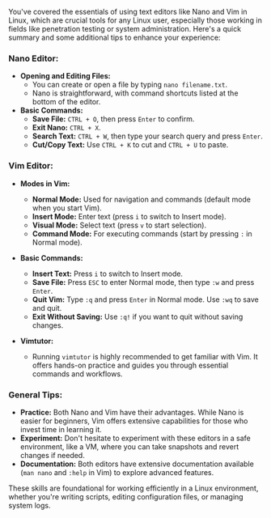 You've covered the essentials of using text editors like Nano and Vim in Linux, which are crucial tools for any Linux user, especially those working in fields like penetration testing or system administration. Here's a quick summary and some additional tips to enhance your experience:

### **Nano Editor:**

- **Opening and Editing Files:**
    - You can create or open a file by typing `nano filename.txt`.
    - Nano is straightforward, with command shortcuts listed at the bottom of the editor.
- **Basic Commands:**
    - **Save File:** `CTRL + O`, then press `Enter` to confirm.
    - **Exit Nano:** `CTRL + X`.
    - **Search Text:** `CTRL + W`, then type your search query and press `Enter`.
    - **Cut/Copy Text:** Use `CTRL + K` to cut and `CTRL + U` to paste.

### **Vim Editor:**

- **Modes in Vim:**
    
    - **Normal Mode:** Used for navigation and commands (default mode when you start Vim).
    - **Insert Mode:** Enter text (press `i` to switch to Insert mode).
    - **Visual Mode:** Select text (press `v` to start selection).
    - **Command Mode:** For executing commands (start by pressing `:` in Normal mode).
- **Basic Commands:**
    
    - **Insert Text:** Press `i` to switch to Insert mode.
    - **Save File:** Press `ESC` to enter Normal mode, then type `:w` and press `Enter`.
    - **Quit Vim:** Type `:q` and press `Enter` in Normal mode. Use `:wq` to save and quit.
    - **Exit Without Saving:** Use `:q!` if you want to quit without saving changes.
- **Vimtutor:**
    
    - Running `vimtutor` is highly recommended to get familiar with Vim. It offers hands-on practice and guides you through essential commands and workflows.

### **General Tips:**

- **Practice:** Both Nano and Vim have their advantages. While Nano is easier for beginners, Vim offers extensive capabilities for those who invest time in learning it.
- **Experiment:** Don't hesitate to experiment with these editors in a safe environment, like a VM, where you can take snapshots and revert changes if needed.
- **Documentation:** Both editors have extensive documentation available (`man nano` and `:help` in Vim) to explore advanced features.

These skills are foundational for working efficiently in a Linux environment, whether you're writing scripts, editing configuration files, or managing system logs.